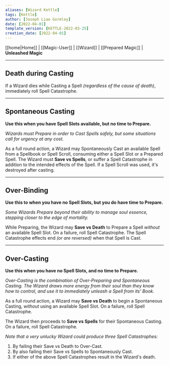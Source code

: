 ```yaml
---
aliases: [Wizard Kettle]
tags: [Kettle]
author: [Joseph Liao Gormley]
date: [2022-04-01]
template_version: [KETTLE-2022-03-25]
creation_date: [2022-04-01]
---
```

[[home|Home]] | [[Magic-User]] | [[Wizard]] | [[Prepared Magic]] | **Unleashed Magic**
___
## Death during Casting
If a Wizard dies while Casting a Spell *(regardless of the cause of death)*, immediately roll Spell Catastrophe.
___
## Spontaneous Casting
**Use this when you have Spell Slots available, but no time to Prepare.**

*Wizards must Prepare in order to Cast Spells safely, but some situations call for urgency at any cost.* 

As a full round action, a Wizard may Spontaneously Cast an available Spell from a Spellbook or Spell Scroll, consuming either a Spell Slot or a Prepared Spell. The Wizard must **Save vs Spells**, or suffer a Spell Catastrophe in addition to the intended effects of the Spell. <!--~~This often includes Conjuring Calamity on themselves.~~--> If a Spell Scroll was used, it's destroyed after casting.
___
## Over-Binding
**Use this to when you have no Spell Slots, but you do have time to Prepare.**

*Some Wizards Prepare beyond their ability to manage soul essence, stepping closer to the edge of mortality.*

While Preparing, the Wizard may **Save vs Death** to Prepare a Spell *without* an available Spell Slot. On a failure, roll Spell Catastrophe. The Spell Catastrophe effects end *(or are reversed)* when that Spell is Cast.
___
## Over-Casting
**Use this when you have no Spell Slots, and no time to Prepare.**

<!--*Wizard magic is limited by the amount of energy they can safely harvest from the soul. As they progress, they harness can more of this energy, more efficiently.*
-->
<!--*Spell Slots represent the number of Spells a Wizard can safely Cast each day, not the full capacity of their soul. Wizards can keep drawing on their soul's energy to Cast, but risk death in doing so.*0-->
*Over-Casting is the combination of Over-Preparing and Spontaneous Casting. The Wizard draws more energy from their soul than they know how to control, and use it to immediately unleash a Spell from its' Book.*

As a full round action, a Wizard may **Save vs Death** to begin a Spontaneous Casting, *without* using an available Spell Slot. On a failure, roll Spell Catastrophe. 

The Wizard then proceeds to **Save vs Spells** for their Spontaneous Casting. On a failure, roll Spell Catastrophe.

*Note that a very unlucky Wizard could produce three Spell Catastrophes:*
1. By failing their Save vs Death to Over-Cast.
2. By also failing their Save vs Spells to Spontaneously Cast.
3. If either of the above Spell Catastrophes result in the Wizard's death.

